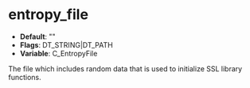 # entropy_file

- **Default**: ""
- **Flags**: DT_STRING|DT_PATH
- **Variable**: C_EntropyFile

The file which includes random data that is used to initialize SSL
library functions.
